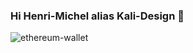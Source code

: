 
### Hi Henri-Michel alias Kali-Design 👋

![ethereum-wallet](https://user-images.githubusercontent.com/65901087/126629665-528e5fde-6d91-4855-b63d-2874d2fdd0e5.jpeg)

